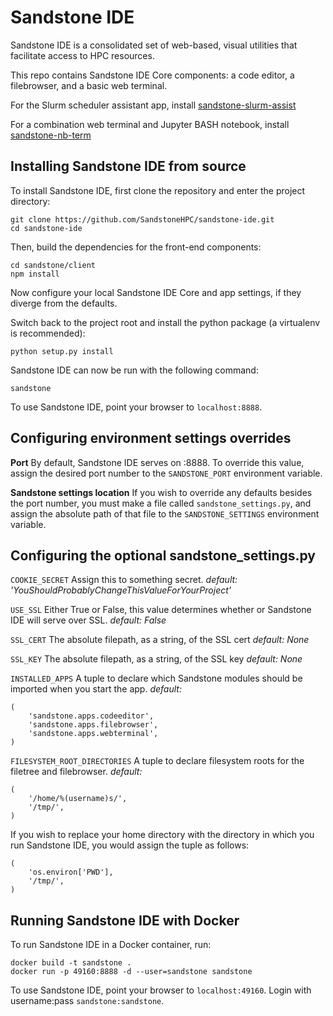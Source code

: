 Sandstone IDE
====

Sandstone IDE is a consolidated set of web-based, visual utilities that facilitate access to HPC resources.

This repo contains Sandstone IDE Core components: a code editor, a filebrowser, and a basic web terminal.

For the Slurm scheduler assistant app, install [sandstone-slurm-assist](https://github.com/SandstoneHPC/oide-slurm-assist)

For a combination web terminal and Jupyter BASH notebook, install [sandstone-nb-term](https://github.com/SandstoneHPC/oide-nb-term)


## Installing Sandstone IDE from source

To install Sandstone IDE, first clone the repository and enter the project directory:
```
git clone https://github.com/SandstoneHPC/sandstone-ide.git
cd sandstone-ide
```
Then, build the dependencies for the front-end components:
```
cd sandstone/client
npm install
```

Now configure your local Sandstone IDE Core and app settings, if they diverge from the defaults.

Switch back to the project root and install the python package (a virtualenv is recommended):
```
python setup.py install
```
Sandstone IDE can now be run with the following command:
```
sandstone
```
To use Sandstone IDE, point your browser to `localhost:8888`.

## Configuring environment settings overrides

**Port** By default, Sandstone IDE serves on :8888. To override this value, assign the desired port number to the `SANDSTONE_PORT` environment variable.

**Sandstone settings location** If you wish to override any defaults besides the port number, you must make a file called `sandstone_settings.py`, and assign the absolute path of that file to the `SANDSTONE_SETTINGS` environment variable.

## Configuring the optional sandstone_settings.py

`COOKIE_SECRET` Assign this to something secret. _default: 'YouShouldProbablyChangeThisValueForYourProject'_

`USE_SSL` Either True or False, this value determines whether or Sandstone IDE will serve over SSL. _default: False_

`SSL_CERT` The absolute filepath, as a string, of the SSL cert _default: None_

`SSL_KEY` The absolute filepath, as a string, of the SSL key _default: None_

`INSTALLED_APPS` A tuple to declare which Sandstone modules should be imported when you start the app. _default:_
```
(
    'sandstone.apps.codeeditor',
    'sandstone.apps.filebrowser',
    'sandstone.apps.webterminal',
)
```

`FILESYSTEM_ROOT_DIRECTORIES` A tuple to declare filesystem roots for the filetree and filebrowser. _default:_
```
(
    '/home/%(username)s/',
    '/tmp/',
)
```
If you wish to replace your home directory with the directory in which you run Sandstone IDE, you would assign the tuple as follows:
```
(
    'os.environ['PWD'],
    '/tmp/',
)
```

## Running Sandstone IDE with Docker

To run Sandstone IDE in a Docker container, run:
```
docker build -t sandstone .
docker run -p 49160:8888 -d --user=sandstone sandstone
```
To use Sandstone IDE, point your browser to `localhost:49160`. Login with username:pass `sandstone:sandstone`.
